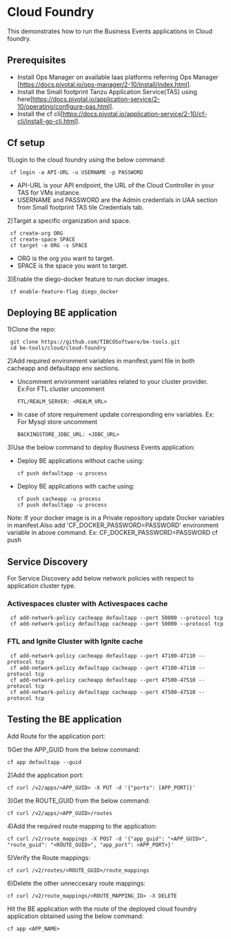 # Cloud Foundry

This demonstrates how to run the Business Events applications in Cloud foundry.

## Prerequisites
* Install Ops Manager on available Iaas platforms referring Ops Manager [https://docs.pivotal.io/ops-manager/2-10/install/index.html].
* Install the Small footprint Tanzu Application Service(TAS) using here[https://docs.pivotal.io/application-service/2-10/operating/configure-pas.html].
* Install the cf cli[https://docs.pivotal.io/application-service/2-10/cf-cli/install-go-cli.html].

## Cf setup

1)Login to the cloud foundry using the below command:

     cf login -a API-URL -u USERNAME -p PASSWORD

   * API-URL is your API endpoint, the URL of the Cloud Controller in your TAS for VMs instance.
   * USERNAME and PASSWORD are the Admin credentials in UAA section from Small footprint TAS tile Credentials tab.
 

2)Target a specific organization and space. 
     
     cf create-org ORG
     cf create-space SPACE
     cf target -o ORG -s SPACE

   * ORG is the org you want to target.
   * SPACE is the space you want to target.

3)Enable the diego-docker feature to run docker images. 
     
     cf enable-feature-flag diego_docker

## Deploying BE application


1)Clone the repo:

     git clone https://github.com/TIBCOSoftware/be-tools.git
     cd be-tools/cloud/cloud-foundry
     
2)Add required environment variables in manifest.yaml file in both cacheapp and defaultapp env sections.

*  Uncomment environment variables related to your cluster provider. Ex:For FTL cluster uncomment 
      
       FTL/REALM_SERVER: <REALM_URL>

*  In case of store requirement update corresponding env variables. Ex: For Mysql store uncomment        
       
       BACKINGSTORE_JDBC_URL: <JDBC_URL>

3)Use the below command to deploy Business Events application:
    
* Deploy BE applications without cache using:
     
      cf push defaultapp -u process

* Deploy BE applications with cache using:
     
      cf push cacheapp -u process
      cf push defaultapp -u process

Note: If your docker image is in a Private repository update Docker variables in manifest.Also add 'CF_DOCKER_PASSWORD=PASSWORD' environment variable in above command.
Ex: CF_DOCKER_PASSWORD=PASSWORD cf push

## Service Discovery

For Service Discovery add below network policies with respect to application cluster type.

### Activespaces cluster with Activespaces cache

     cf add-network-policy cacheapp defaultapp --port 50000 --protocol tcp
     cf add-network-policy defaultapp cacheapp --port 50000 --protocol tcp

### FTL and Ignite Cluster with Ignite cache

     cf add-network-policy cacheapp defaultapp --port 47100-47110 --protocol tcp
     cf add-network-policy defaultapp cacheapp --port 47100-47110 --protocol tcp
     cf add-network-policy cacheapp defaultapp --port 47500-47510 --protocol tcp
     cf add-network-policy defaultapp cacheapp --port 47500-47510 --protocol tcp

## Testing the BE application

Add Route for the application port:

1)Get the APP_GUID from the below command:
    
    cf app defaultapp --guid

2)Add the application port: 
    
    cf curl /v2/apps/<APP_GUID> -X PUT -d '{"ports": [APP_PORT]}'

3)Get the ROUTE_GUID from the below command:
    
    cf curl /v2/apps/<APP_GUID>/routes

4)Add the required route mapping to the application:
    
    cf curl /v2/route_mappings -X POST -d '{"app_guid": "<APP_GUID>", "route_guid": "<ROUTE_GUID>", "app_port": <APP_PORT>}'

5)Verify the Route mappings:
    
    cf curl /v2/routes/<ROUTE_GUID>/route_mappings

6)Delete the other unneccesary route mappings:
    
    cf curl /v2/route_mappings/<ROUTE_MAPPING_ID> -X DELETE

Hit the BE application with the route of the deployed cloud foundry application obtained using the below command:
     
    cf app <APP_NAME>

